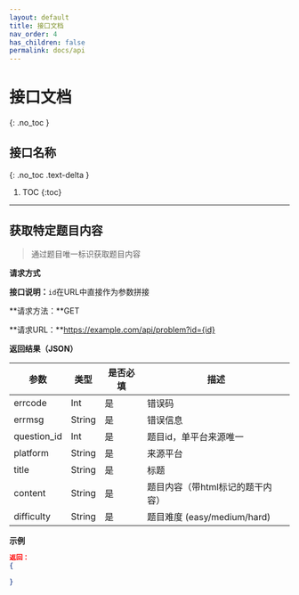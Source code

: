 ```yaml
---
layout: default
title: 接口文档
nav_order: 4
has_children: false
permalink: docs/api
---
```


# 接口文档
{: .no_toc }

## 接口名称
{: .no_toc .text-delta }

1. TOC
{:toc}

---

## 获取特定题目内容

> 通过题目唯一标识获取题目内容

**请求方式**

**接口说明：**`id`在URL中直接作为参数拼接

**请求方法：**GET

**请求URL：**https://example.com/api/problem?id={id}

**返回结果（JSON）**

| 参数        | 类型   | 是否必填 | 描述                             |
| ----------- | ------ | -------- | -------------------------------- |
| errcode     | Int    | 是       | 错误码                           |
| errmsg      | String | 是       | 错误信息                         |
| question_id | Int    | 是       | 题目id，单平台来源唯一           |
| platform    | String | 是       | 来源平台                         |
| title       | String | 是       | 标题                             |
| content     | String | 是       | 题目内容（带html标记的题干内容） |
| difficulty  | String | 是       | 题目难度  (easy/medium/hard)     |



**示例**

```json
返回：
{
    
}
```


